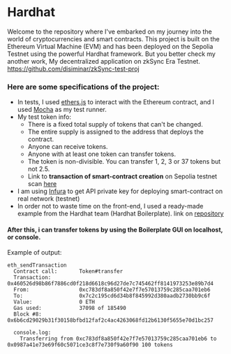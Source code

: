 # Hardhat
Welcome to the repository where I've embarked on my journey into the world of cryptocurrencies and smart contracts. This project is built on the Ethereum Virtual Machine (EVM) and has been deployed on the Sepolia Testnet using the powerful Hardhat framework. But you better check my another work, My decentralized application on zkSync Era Testnet. https://github.com/disiminar/zkSync-test-proj
### Here are some specifications of the project:
- In tests, I used [ethers.js](https://docs.ethers.org/v6/) to interact with the Ethereum contract, and I used [Mocha](https://mochajs.org/) as my test runner.
- My test token info:
  - There is a fixed total supply of tokens that can't be changed.
  - The entire supply is assigned to the address that deploys the contract.
  - Anyone can receive tokens.
  - Anyone with at least one token can transfer tokens.
  - The token is non-divisible. You can transfer 1, 2, 3 or 37 tokens but not 2.5.
  - Link to **transaction of smart-contract creation** on Sepolia testnet scan [here](https://sepolia.etherscan.io/tx/0xa09d06fc86d9926cad45bb3875d7ace15452e6f04b288b37aca3a6048416ca44) 
- I am using [Infura](https://www.infura.io/) to get API private key for deploying smart-contract on real network (testnet)
- In order not to waste time on the front-end, I used a ready-made example from the Hardhat team (Hardhat Boilerplate). link on [repository](https://github.com/NomicFoundation/hardhat-boilerplate)

#### After this, i can transfer tokens by using the Boilerplate GUI on localhost, or console.
Example of output: 
```
eth_sendTransaction
  Contract call:       Token#transfer
  Transaction:         0x460526d98b86f7886cd0f218d6618c96d27de7c745462ff8141973253e89b7d4
  From:                0xc783df8a850f42e7f7e57013759c285caa701eb6
  To:                  0x7c2c195cd6d34b8f845992d380aadb2730bb9c6f
  Value:               0 ETH
  Gas used:            37098 of 185490
  Block #8:            0x6b6cd29029b31f30158bfbd12faf2c4ac4263068fd12b6130f5655e70d1bc257

  console.log:
    Transferring from 0xc783df8a850f42e7f7e57013759c285caa701eb6 to 0x0987a41e73e69f60c5071ce3c8f7e730f9a60f90 100 tokens
```
